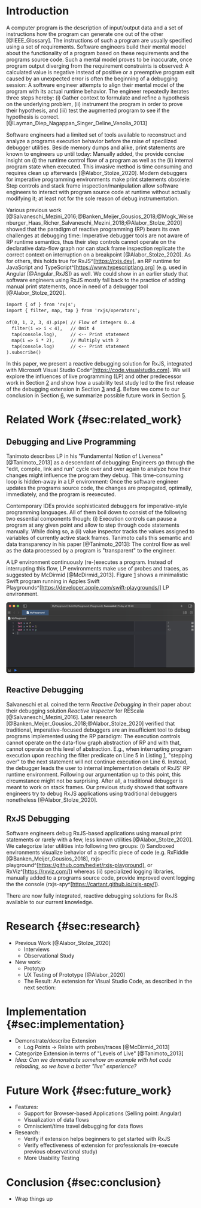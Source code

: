 # Introduction

A computer program is the description of input/output data and a set of instructions how the program can generate one out of the other [@IEEE_Glossary]. The instructions of such a program are usually specified using a set of requirements. Software engineers build their mental model about the functionality of a program based on these requirements and the programs source code. Such a mental model proves to be inaccurate, once program output diverging from the requirement constraints is observed: A calculated value is negative instead of positive or a preemptive program exit caused by an unexpected error is often the beginning of a debugging session: A software engineer attempts to align their mental model of the program with its actual runtime behavior. The engineer repeatedly iterates three steps hereby: (i) Gather context to formulate and refine a hypothesis on the underlying problem, (ii) instrument the program in order to prove their hypothesis, and (iii) test the augmented program to see if the hypothesis is correct. [@Layman_Diep_Nagappan_Singer_Deline_Venolia_2013]

Software engineers had a limited set of tools available to reconstruct and analyze a programs execution behavior before the raise of specilized debugger utilities. Beside memory dumps and alike, print statements are known to engineers up until today: Manually added, the provide concise insight on (i) the runtime control flow of a program as well as the (ii) internal program state when executed. This invasive method is time consuming and requires clean up afterwards [@Alabor_Stolze_2020]. Modern debuggers for imperative programming environments make print statements obsolete: Step controls and stack frame inspection/manipulation allow software engineers to interact with program source code at runtime without actually modifying it; at least not for the sole reason of debug instrumentation.

Various previous work [@Salvaneschi_Mezini_2016;@Banken_Meijer_Gousios_2018;@Mogk_Weisenburger_Haas_Richer_Salvaneschi_Mezini_2018;@Alabor_Stolze_2020] showed that the paradigm of reactive programming (RP) bears its own challenges at debugging time: Imperative debugger tools are not aware of RP runtime semantics, thus their step controls cannot operate on the declarative data-flow graph nor can stack frame inspection replicate the correct context on interruption on a breakpoint [@Alabor_Stolze_2020]. As for others, this holds true for RxJS^[https://rxjs.dev], an RP runtime for JavaScript and TypeScript^[https://www.typescriptlang.org] (e.g. used in Angular [@Angular_RxJS]) as well. We could show in an earlier study that software engineers using RxJS mostly fall back to the practice of adding manual print statements, once in need of a debugger tool [@Alabor_Stolze_2020].

```{#lst:rxjs-example caption="A basic data-flow of five integers, implemented with RxJS in TypeScript. Line 6 and 8 exemplify manually added  print statements for debugging reasons." .Typescript}
import { of } from 'rxjs';
import { filter, map, tap } from 'rxjs/operators';

of(0, 1, 2, 3, 4).pipe( // Flow of integers 0..4
  filter(i => i < 4),   // Omit 4
  tap(console.log),     // <-- Print statement
  map(i => i * 2),      // Multiply with 2
  tap(console.log)      // <-- Print statement
).subscribe()
```

In this paper, we present a reactive debugging solution for RxJS, integrated with Microsoft Visual Studio Code^[https://code.visualstudio.com]. We will explore the influences of live programming (LP) and other predecessor work in Section [2](#sec:related_work) and show how a usability test study led to the first release of the debugging extension in Section [3](#sec:study) and [4](#sec:implementation). Before we come to our conclusion in Section [6](#sec:conclusion), we summarize possible future work in Section [5](#sec:future_work).


# Related Work {#sec:related_work}

## Debugging and Live Programming

Tanimoto describes LP in his "Fundamental Notion of Liveness" [@Tanimoto_2013] as a descendant of debugging: Engineers go through the "edit, compile, link and run" cycle over and over again to analyze how their changes might influence the program they debug. This time-consuming loop is hidden-away in a LP environment: Once the software engineer updates the programs source code, the changes are propagated, optimally, immediately, and the program is reexecuted.

Contemporary IDEs provide sophisticated debuggers for imperative-style programming languages. All of them boil down to consist of the following two essential components though: (i) Execution controls can pause a program at any given point and allow to step through code statements manually. While doing so, a (ii) value inspector tracks the values assigned to variables of currently active stack frames. Tanimoto calls this semantic and data transparency in his paper [@Tanimoto_2013]: The control flow as well as the data processed by a program is "transparent" to the engineer.

A LP environment continuously (re-)executes a program. Instead of interrupting this flow, LP environments make use of probes and traces, as suggested by McDirmid [@McDirmid_2013]. Figure [1](#fig:swift-playground) shows a minimalistic Swift program running in Apples Swift Playgrounds^[https://developer.apple.com/swift-playgrounds/] LP environment.

![Apple Swift Playgrounds showing probes for variable assignments in the right-side pane of the editor window.](./content/swift-playground.png)

## Reactive Debugging

Salvaneschi et al. coined the term *Reactive Debugging* in their paper about their debugging solution *Reactive Inspector* for REScala [@Salvaneschi_Mezini_2016]. Later research [@Banken_Meijer_Gousios_2018;@Alabor_Stolze_2020] verified that traditional, imperative-focused debuggers are an insufficient tool to debug programs implemented using the RP paradigm: The execution controls cannot operate on the data-flow graph abstraction of RP and with that, cannot operate on this level of abstraction. E.g., when interrupting program execution upon reaching the filter predicate on Line 5 in Listing [1](#lst:rxjs-example), "stepping over" to the next statement will not continue execution on Line 6. Instead, the debugger leads the user to internal implementation details of RxJS' RP runtime environment. Following our argumentation up to this point, this circumstance might not be surprising. After all, a traditional debugger is meant to work on stack frames. Our previous study showed that software engineers try to debug RxJS applications using traditional debuggers nonetheless [@Alabor_Stolze_2020].

## RxJS Debugging

Software engineers debug RxJS-based applications using manual print statements or rarely with a few, less known utilities [@Alabor_Stolze_2020]. We categorize later utilities into following two groups: (i) Sandboxed environments visualize behavior of a specific piece of code (e.g. RxFiddle [@Banken_Meijer_Gousios_2018], rxjs-playground^[https://github.com/hediet/rxjs-playground], or RxViz^[https://rxviz.com/]) whereas (ii) specialized logging libraries, manually added to a programs source code, provide improved event logging the the console (rxjs-spy^[https://cartant.github.io/rxjs-spy/]).

There are now fully integrated, reactive debugging solutions for RxJS available to our current knowledge.

# Research {#sec:research}

- Previous Work [@Alabor_Stolze_2020]
  - Interviews
  - Observational Study
- New work:
	- Prototyp
	- UX Testing of Prototype [@Alabor_2020]
	- The Result: An extension for Visual Studio Code, as described in the next section:

# Implementation {#sec:implementation}

- Demonstrate/describe Extension
  - Log Points -> Relate with probes/traces [@McDirmid_2013]
- Categorize Extension in terms of "Levels of Live" [@Tanimoto_2013]
- *Idea: Can we demonstrate somehow an example with hot code reloading, so we have a better "live" experience?*

# Future Work {#sec:future_work}

- Features:
	- Support for Browser-based Applications (Selling point: Angular)
	- Visualization of data flows
	- Omniscient/time travel debugging for data flows
- Research:
	- Verify if extension helps beginners to get started with RxJS
	- Verify effectiveness of extension for professionals (re-execute previous observational study)
  - More Usability Testing

# Conclusion {#sec:conclusion}

- Wrap things up

